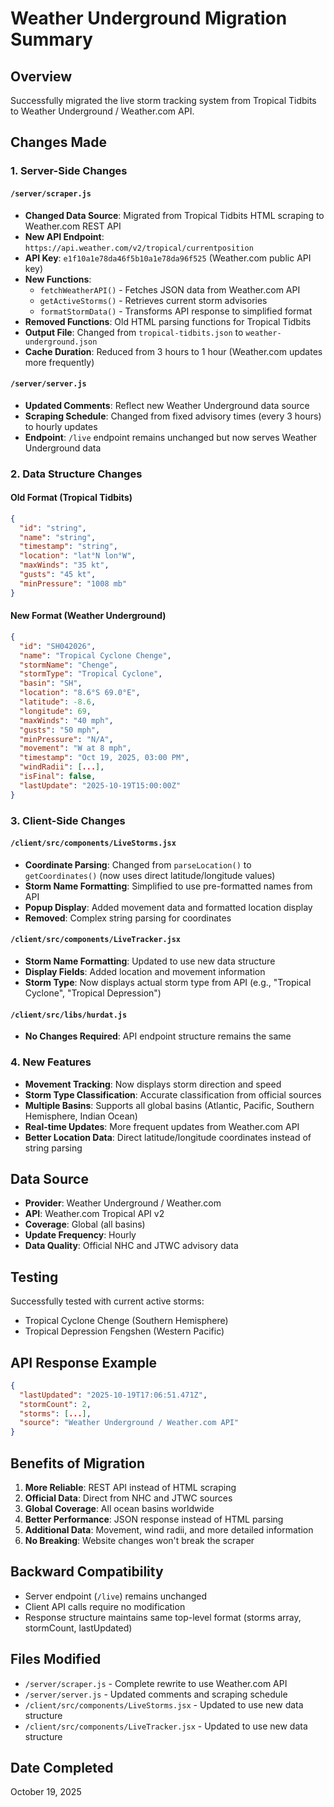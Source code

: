 # Weather Underground Migration Summary

## Overview
Successfully migrated the live storm tracking system from Tropical Tidbits to Weather Underground / Weather.com API.

## Changes Made

### 1. Server-Side Changes

#### `/server/scraper.js`
- **Changed Data Source**: Migrated from Tropical Tidbits HTML scraping to Weather.com REST API
- **New API Endpoint**: `https://api.weather.com/v2/tropical/currentposition`
- **API Key**: `e1f10a1e78da46f5b10a1e78da96f525` (Weather.com public API key)
- **New Functions**:
  - `fetchWeatherAPI()` - Fetches JSON data from Weather.com API
  - `getActiveStorms()` - Retrieves current storm advisories
  - `formatStormData()` - Transforms API response to simplified format
- **Removed Functions**: Old HTML parsing functions for Tropical Tidbits
- **Output File**: Changed from `tropical-tidbits.json` to `weather-underground.json`
- **Cache Duration**: Reduced from 3 hours to 1 hour (Weather.com updates more frequently)

#### `/server/server.js`
- **Updated Comments**: Reflect new Weather Underground data source
- **Scraping Schedule**: Changed from fixed advisory times (every 3 hours) to hourly updates
- **Endpoint**: `/live` endpoint remains unchanged but now serves Weather Underground data

### 2. Data Structure Changes

#### Old Format (Tropical Tidbits)
```json
{
  "id": "string",
  "name": "string",
  "timestamp": "string",
  "location": "lat°N lon°W",
  "maxWinds": "35 kt",
  "gusts": "45 kt",
  "minPressure": "1008 mb"
}
```

#### New Format (Weather Underground)
```json
{
  "id": "SH042026",
  "name": "Tropical Cyclone Chenge",
  "stormName": "Chenge",
  "stormType": "Tropical Cyclone",
  "basin": "SH",
  "location": "8.6°S 69.0°E",
  "latitude": -8.6,
  "longitude": 69,
  "maxWinds": "40 mph",
  "gusts": "50 mph",
  "minPressure": "N/A",
  "movement": "W at 8 mph",
  "timestamp": "Oct 19, 2025, 03:00 PM",
  "windRadii": [...],
  "isFinal": false,
  "lastUpdate": "2025-10-19T15:00:00Z"
}
```

### 3. Client-Side Changes

#### `/client/src/components/LiveStorms.jsx`
- **Coordinate Parsing**: Changed from `parseLocation()` to `getCoordinates()` (now uses direct latitude/longitude values)
- **Storm Name Formatting**: Simplified to use pre-formatted names from API
- **Popup Display**: Added movement data and formatted location display
- **Removed**: Complex string parsing for coordinates

#### `/client/src/components/LiveTracker.jsx`
- **Storm Name Formatting**: Updated to use new data structure
- **Display Fields**: Added location and movement information
- **Storm Type**: Now displays actual storm type from API (e.g., "Tropical Cyclone", "Tropical Depression")

#### `/client/src/libs/hurdat.js`
- **No Changes Required**: API endpoint structure remains the same

### 4. New Features
- **Movement Tracking**: Now displays storm direction and speed
- **Storm Type Classification**: Accurate classification from official sources
- **Multiple Basins**: Supports all global basins (Atlantic, Pacific, Southern Hemisphere, Indian Ocean)
- **Real-time Updates**: More frequent updates from Weather.com API
- **Better Location Data**: Direct latitude/longitude coordinates instead of string parsing

## Data Source
- **Provider**: Weather Underground / Weather.com
- **API**: Weather.com Tropical API v2
- **Coverage**: Global (all basins)
- **Update Frequency**: Hourly
- **Data Quality**: Official NHC and JTWC advisory data

## Testing
Successfully tested with current active storms:
- Tropical Cyclone Chenge (Southern Hemisphere)
- Tropical Depression Fengshen (Western Pacific)

## API Response Example
```json
{
  "lastUpdated": "2025-10-19T17:06:51.471Z",
  "stormCount": 2,
  "storms": [...],
  "source": "Weather Underground / Weather.com API"
}
```

## Benefits of Migration
1. **More Reliable**: REST API instead of HTML scraping
2. **Official Data**: Direct from NHC and JTWC sources
3. **Global Coverage**: All ocean basins worldwide
4. **Better Performance**: JSON response instead of HTML parsing
5. **Additional Data**: Movement, wind radii, and more detailed information
6. **No Breaking**: Website changes won't break the scraper

## Backward Compatibility
- Server endpoint (`/live`) remains unchanged
- Client API calls require no modification
- Response structure maintains same top-level format (storms array, stormCount, lastUpdated)

## Files Modified
- `/server/scraper.js` - Complete rewrite to use Weather.com API
- `/server/server.js` - Updated comments and scraping schedule
- `/client/src/components/LiveStorms.jsx` - Updated to use new data structure
- `/client/src/components/LiveTracker.jsx` - Updated to use new data structure

## Date Completed
October 19, 2025

